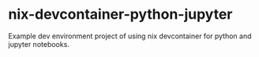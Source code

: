 # nix-devcontainer-python-jupyter

Example dev environment project of using nix devcontainer for python and jupyter notebooks.
